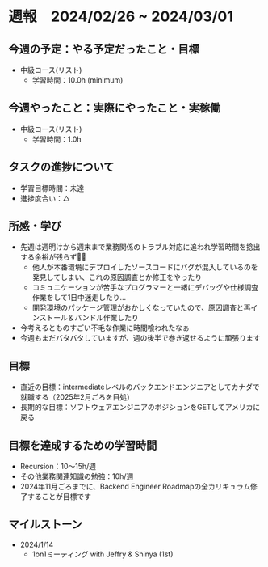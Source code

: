 # 週報　2024/02/26 ~ 2024/03/01

## 今週の予定：やる予定だったこと・目標
- 中級コース(リスト)
  - 学習時間：10.0h (minimum)

## 今週やったこと：実際にやったこと・実稼働
- 中級コース(リスト)
  - 学習時間：1.0h

## タスクの進捗について
- 学習目標時間：未達
- 進捗度合い：△

## 所感・学び
- 先週は週明けから週末まで業務関係のトラブル対応に追われ学習時間を捻出する余裕が残らず😮‍💨
  - 他人が本番環境にデプロイしたソースコードにバグが混入しているのを発見してしまい、これの原因調査とか修正をやったり
  - コミュニケーションが苦手なプログラマーと一緒にデバッグや仕様調査作業をして1日中迷走したり…
  - 開発環境のパッケージ管理がおかしくなっていたので、原因調査と再インストール＆バンドル作業したり
- 今考えるとものすごい不毛な作業に時間喰われたなぁ
- 今週もまだバタバタしていますが、週の後半で巻き返せるように頑張ります

## 目標
- 直近の目標：intermediateレベルのバックエンドエンジニアとしてカナダで就職する（2025年2月ごろを目処）
- 長期的な目標：ソフトウェアエンジニアのポジションをGETしてアメリカに戻る

## 目標を達成するための学習時間
- Recursion：10〜15h/週
- その他業務関連知識の勉強：10h/週
- 2024年11月ごろまでに、Backend Engineer Roadmapの全カリキュラム修了することが目標です

## マイルストーン
- 2024/1/14
  - 1on1ミーティング with Jeffry & Shinya (1st)
